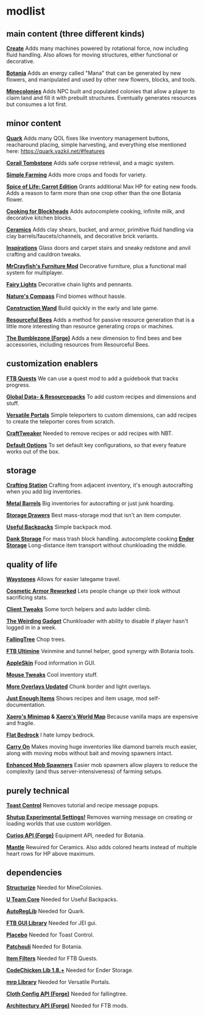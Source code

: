 # modlist

## main content (three different kinds)

**[Create](https://www.curseforge.com/minecraft/mc-mods/create)**
Adds many machines powered by rotational force, now including fluid handling. Also allows for moving structures, either functional or decorative.

**[Botania](https://www.curseforge.com/minecraft/mc-mods/botaniacus)**
Adds an energy called "Mana" that can be generated by new flowers, and manipulated and used by other new flowers, blocks, and tools. 

**[Minecolonies](https://www.curseforge.com/minecraft/mc-mods/minecolonies)**
Adds NPC built and populated colonies that allow a player to claim land and fill it with prebuilt structures. Eventually generates resources but consumes a lot first.

## minor content

**[Quark](https://www.curseforge.com/minecraft/mc-mods/quark)**
Adds many QOL fixes like inventory management buttons, reacharound placing, simple harvesting, and everything else mentioned here: https://quark.vazkii.net/#features

**[Corail Tombstone](https://www.curseforge.com/minecraft/mc-mods/corail-tombstone)**
Adds safe corpse retrieval, and a magic system.

**[Simple Farming](https://www.curseforge.com/minecraft/mc-mods/simple-farming)**
Adds more crops and foods for variety.

**[Spice of Life: Carrot Edition](https://www.curseforge.com/minecraft/mc-mods/spice-of-life-carrot-edition)**
Grants additional Max HP for eating new foods. Adds a reason to farm more than one crop other than the one Botania flower.

**[Cooking for Blockheads](https://www.curseforge.com/minecraft/mc-mods/cooking-for-blockheads)**
Adds autocomplete cooking, infinite milk, and decorative kitchen blocks.

**[Ceramics](https://www.curseforge.com/minecraft/mc-mods/ceramics)**
Adds clay shears, bucket, and armor, primitive fluid handling via clay barrels/faucets/channels, and decorative brick variants.

**[Inspirations](https://www.curseforge.com/minecraft/mc-mods/inspirations)**
Glass doors and carpet stairs and sneaky redstone and anvil crafting and cauldron tweaks.

**[MrCrayfish's Furniture Mod](https://www.curseforge.com/minecraft/mc-mods/mrcrayfish-furniture-mod)**
Decorative furniture, plus a functional mail system for multiplayer.

**[Fairy Lights](https://www.curseforge.com/minecraft/mc-mods/fairy-lights)**
Decorative chain lights and pennants.

**[Nature's Compass](https://www.curseforge.com/minecraft/mc-mods/natures-compass/)**
Find biomes without hassle.

**[Construction Wand](https://www.curseforge.com/minecraft/mc-mods/construction-wand)**
Build quickly in the early and late game.

**[Resourceful Bees](https://www.curseforge.com/minecraft/mc-mods/resourceful-bees)**
Adds a method for passive resource generation that is a little more interesting than resource generating crops or machines.

**[The Bumblezone (Forge)](https://www.curseforge.com/minecraft/mc-mods/the-bumblezone-forge)**
Adds a new dimension to find bees and bee accessories, including resources from Resourceful Bees.

## customization enablers
**[FTB Quests](https://www.curseforge.com/minecraft/mc-mods/ftb-quests)**
We can use a quest mod to add a guidebook that tracks progress.

**[Global Data- & Resourcepacks](https://www.curseforge.com/minecraft/mc-mods/drp-global-datapack)**
To add custom recipes and dimensions and stuff.

**[Versatile Portals](https://www.curseforge.com/minecraft/mc-mods/versatile-portals)**
Simple teleporters to custom dimensions, can add recipes to create the teleporter cores from scratch.

**[CraftTweaker](https://www.curseforge.com/minecraft/mc-mods/crafttweaker)**
Needed to remove recipes or add recipes with NBT.

**[Default Options](https://www.curseforge.com/minecraft/mc-mods/default-options)**
To set default key configurations, so that every feature works out of the box.

## storage

**[Crafting Station](https://www.curseforge.com/minecraft/mc-mods/crafting-station)**
Crafting from adjacent inventory, it's enough autocrafting when you add big inventories.

**[Metal Barrels](https://www.curseforge.com/minecraft/mc-mods/metal-barrels)**
Big inventories for autocrafting or just junk hoarding.

**[Storage Drawers](https://www.curseforge.com/Minecraft/mc-mods/storage-drawers)**
Best mass-storage mod that isn't an item computer.

**[Useful Backpacks](https://www.curseforge.com/minecraft/mc-mods/useful-backpacks)**
Simple backpack mod.

**[Dank Storage](https://www.curseforge.com/minecraft/mc-mods/dank-storage)**
For mass trash block handling.
autocomplete cooking
**[Ender Storage](https://www.curseforge.com/minecraft/mc-mods/ender-storage-1-8)**
Long-distance item transport without chunkloading the middle.

## quality of life

**[Waystones](https://www.curseforge.com/minecraft/mc-mods/waystones)**
Allows for easier lategame travel.

**[Cosmetic Armor Reworked](https://www.curseforge.com/minecraft/mc-mods/cosmetic-armor-reworked)**
Lets people change up their look without sacrificing stats.

**[Client Tweaks](https://www.curseforge.com/minecraft/mc-mods/client-tweaks)**
Some torch helpers and auto ladder climb.

**[The Weirding Gadget](https://www.curseforge.com/minecraft/mc-mods/the-weirding-gadget)**
Chunkloader with ability to disable if player hasn't logged in in a week.

**[FallingTree](https://www.curseforge.com/minecraft/mc-mods/falling-tree)**
Chop trees.

**[FTB Ultimine](https://www.curseforge.com/minecraft/mc-mods/ftb-ultimine)**
Veinmine and tunnel helper, good synergy with Botania tools.

**[AppleSkin](https://www.curseforge.com/minecraft/mc-mods/appleskin)**
Food information in GUI.

**[Mouse Tweaks](https://www.curseforge.com/minecraft/mc-mods/mouse-tweaks)**
Cool inventory stuff.

**[More Overlays Updated](https://www.curseforge.com/minecraft/mc-mods/more-overlays-updated)**
Chunk border and light overlays.

**[Just Enough Items](https://www.curseforge.com/minecraft/mc-mods/jei)**
Shows recipes and item usage, mod self-documentation.

**[Xaero's Minimap](https://www.curseforge.com/minecraft/mc-mods/xaeros-minimap) & [Xaero's World Map](https://www.curseforge.com/minecraft/mc-mods/xaeros-world-map)**
Because vanilla maps are expensive and fragile.

**[Flat Bedrock](https://www.curseforge.com/minecraft/mc-mods/flat-bedrock)**
I hate lumpy bedrock.

**[Carry On](https://www.curseforge.com/minecraft/mc-mods/carry-on)**
Makes moving huge inventories like diamond barrels much easier, along with moving mobs without bait and moving spawners intact.

**[Enhanced Mob Spawners](https://www.curseforge.com/minecraft/mc-mods/enhanced-mob-spawners)**
Easier mob spawners allow players to reduce the complexity (and thus server-intensiveness) of farming setups.

## purely technical

**[Toast Control](https://www.curseforge.com/minecraft/mc-mods/toast-control)**
Removes tutorial and recipe message popups.

**[Shutup Experimental Settings!](https://www.curseforge.com/minecraft/mc-mods/shutup-experimental-settings)**
Removes warning message on creating or loading worlds that use custom worldgen.

**[Curios API (Forge)](https://www.curseforge.com/minecraft/mc-mods/curios)**
Equipment API, needed for Botania.

**[Mantle](https://www.curseforge.com/minecraft/mc-mods/mantle)**
Rewuired for Ceramics. Also adds colored hearts instead of multiple heart rows for HP above maximum.

## dependencies

**[Structurize](https://www.curseforge.com/minecraft/mc-mods/structurize)**
Needed for MineColonies.

**[U Team Core](https://www.curseforge.com/minecraft/mc-mods/u-team-core)**
Needed for Useful Backpacks.

**[AutoRegLib](https://www.curseforge.com/minecraft/mc-mods/autoreglib)**
Needed for Quark.

**[FTB GUI Library](https://www.curseforge.com/minecraft/mc-mods/ftb-gui-library)**
Needed for JEI gui.

**[Placebo](https://www.curseforge.com/minecraft/mc-mods/placebo)**
Needed for Toast Control.

**[Patchouli](https://www.curseforge.com/minecraft/mc-mods/patchouli)**
Needed for Botania.

**[Item Filters](https://www.curseforge.com/minecraft/mc-mods/item-filters)**
Needed for FTB Quests.

**[CodeChicken Lib 1.8.+](https://www.curseforge.com/minecraft/mc-mods/codechicken-lib-1-8)**
Needed for Ender Storage.

**[mrp Library](https://www.curseforge.com/minecraft/mc-mods/mrp-library)**
Needed for Versatile Portals.

**[Cloth Config API (Forge)](https://www.curseforge.com/minecraft/mc-mods/cloth-config-forge)**
Needed for fallingtree.

**[Architectury API (Forge)](https://www.curseforge.com/minecraft/mc-mods/architectury-forge)**
Needed for FTB mods.